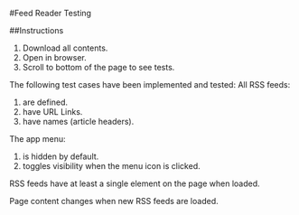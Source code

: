 #Feed Reader Testing

##Instructions
1. Download all contents.
2. Open in browser.
3. Scroll to bottom of the page to see tests.

The following test cases have been implemented and tested:
All RSS feeds:
1. are defined.
2. have URL Links.
3. have names (article headers).

The app menu:
1. is hidden by default.
2. toggles visibility when the menu icon is clicked.

RSS feeds have at least a single element on the page when loaded.

Page content changes when new RSS feeds are loaded.